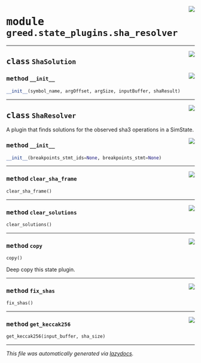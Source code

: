 <!-- markdownlint-disable -->

<a href="https://github.com/ucsb-seclab/greed/tree/main/greed/state_plugins/sha_resolver.py#L0"><img align="right" style="float:right;" src="https://img.shields.io/badge/-source-cccccc?style=flat-square"></a>

# <kbd>module</kbd> `greed.state_plugins.sha_resolver`






---

<a href="https://github.com/ucsb-seclab/greed/tree/main/greed/state_plugins/sha_resolver.py#L9"><img align="right" style="float:right;" src="https://img.shields.io/badge/-source-cccccc?style=flat-square"></a>

## <kbd>class</kbd> `ShaSolution`




<a href="https://github.com/ucsb-seclab/greed/tree/main/greed/state_plugins/sha_resolver.py#L10"><img align="right" style="float:right;" src="https://img.shields.io/badge/-source-cccccc?style=flat-square"></a>

### <kbd>method</kbd> `__init__`

```python
__init__(symbol_name, argOffset, argSize, inputBuffer, shaResult)
```









---

<a href="https://github.com/ucsb-seclab/greed/tree/main/greed/state_plugins/sha_resolver.py#L21"><img align="right" style="float:right;" src="https://img.shields.io/badge/-source-cccccc?style=flat-square"></a>

## <kbd>class</kbd> `ShaResolver`
A plugin that finds solutions for the observed sha3 operations in  a SimState. 

<a href="https://github.com/ucsb-seclab/greed/tree/main/greed/state_plugins/sha_resolver.py#L27"><img align="right" style="float:right;" src="https://img.shields.io/badge/-source-cccccc?style=flat-square"></a>

### <kbd>method</kbd> `__init__`

```python
__init__(breakpoints_stmt_ids=None, breakpoints_stmt=None)
```








---

<a href="https://github.com/ucsb-seclab/greed/tree/main/greed/state_plugins/sha_resolver.py#L33"><img align="right" style="float:right;" src="https://img.shields.io/badge/-source-cccccc?style=flat-square"></a>

### <kbd>method</kbd> `clear_sha_frame`

```python
clear_sha_frame()
```





---

<a href="https://github.com/ucsb-seclab/greed/tree/main/greed/state_plugins/sha_resolver.py#L30"><img align="right" style="float:right;" src="https://img.shields.io/badge/-source-cccccc?style=flat-square"></a>

### <kbd>method</kbd> `clear_solutions`

```python
clear_solutions()
```





---

<a href="https://github.com/ucsb-seclab/greed/tree/main/greed/state_plugins/sha_resolver.py#L133"><img align="right" style="float:right;" src="https://img.shields.io/badge/-source-cccccc?style=flat-square"></a>

### <kbd>method</kbd> `copy`

```python
copy()
```

Deep copy this state plugin. 

---

<a href="https://github.com/ucsb-seclab/greed/tree/main/greed/state_plugins/sha_resolver.py#L38"><img align="right" style="float:right;" src="https://img.shields.io/badge/-source-cccccc?style=flat-square"></a>

### <kbd>method</kbd> `fix_shas`

```python
fix_shas()
```





---

<a href="https://github.com/ucsb-seclab/greed/tree/main/greed/state_plugins/sha_resolver.py#L128"><img align="right" style="float:right;" src="https://img.shields.io/badge/-source-cccccc?style=flat-square"></a>

### <kbd>method</kbd> `get_keccak256`

```python
get_keccak256(input_buffer, sha_size)
```








---

_This file was automatically generated via [lazydocs](https://github.com/ml-tooling/lazydocs)._
